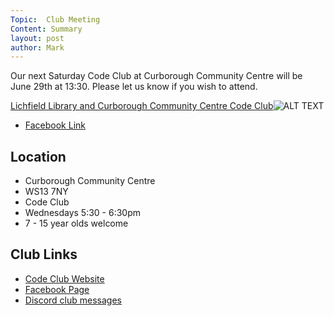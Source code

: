 ```yaml
---
Topic:  Club Meeting
Content: Summary
layout: post
author: Mark
---
```

Our next Saturday Code Club at Curborough Community Centre will be June 29th at 13:30. Please let us know if you wish to attend.

[Lichfield Library and Curborough Community Centre Code Club](https://www.facebook.com/events/869439226724188/)![ALT TEXT](https://scontent.fbhx6-1.fna.fbcdn.net/v/t1.6435-9/61347702_2067682893358800_273833027300229120_n.jpg?stp=c120.0.720.720a_dst-jpg&_nc_cat=100&ccb=1-7&_nc_sid=b386c4&_nc_ohc=C1dJ7fGJ1RsAX_rqE7M&_nc_ht=scontent.fbhx6-1.fna&edm=AKK4YLsEAAAA&oh=00_AfAC3Ltnm3hfAPIELRiUYww1e4x_gc8PVOV4Qp5x7rENPA&oe=654E3AD3)

* [Facebook Link](https://www.facebook.com/1481985248595237/posts/2067681140025642/)

## Location

* Curborough Community Centre
* WS13 7NY
* Code Club
* Wednesdays 5:30 - 6:30pm
* 7 - 15 year olds welcome

## Club Links

* [Code Club Website](https://lichfield-code-club.github.io/)
* [Facebook Page](https://www.facebook.com/LichfieldCoders)
* [Discord club messages](https://discord.gg/szz6xGK)
